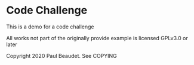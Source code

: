 # Code Challenge

This is a demo for a code challenge

All works not part of the originally provide example is licensed GPLv3.0 or later 

Copyright 2020 Paul Beaudet. See COPYING